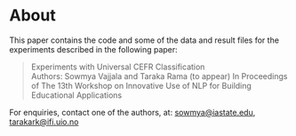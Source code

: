 # About
This paper contains the code and some of the data and result files for the experiments described in the following paper:

> Experiments with Universal CEFR Classification  
> Authors: Sowmya Vajjala and Taraka Rama
> (to appear) In Proceedings of The 13th Workshop on Innovative Use of NLP for Building Educational Applications

For enquiries, contact one of the authors, at:
sowmya@iastate.edu, tarakark@ifi.uio.no
